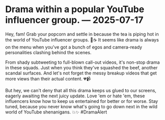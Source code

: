 # Drama within a popular YouTube influencer group. — 2025-07-17

Hey, fam! Grab your popcorn and settle in because the tea is piping hot in the world of YouTube influencer groups. 🍿☕️ It seems like drama is always on the menu when you've got a bunch of egos and camera-ready personalities clashing behind the scenes.

From shady subtweeting to full-blown call-out videos, it's non-stop drama in these squads. Just when you think they've squashed the beef, another scandal surfaces. And let's not forget the messy breakup videos that get more views than their actual content. 💔📹

But hey, we can't deny that all this drama keeps us glued to our screens, eagerly awaiting the next juicy update. Love 'em or hate 'em, these influencers know how to keep us entertained for better or for worse. Stay tuned, because you never know what's going to go down next in the wild world of YouTube shenanigans. 💥✨ #DramaAlert